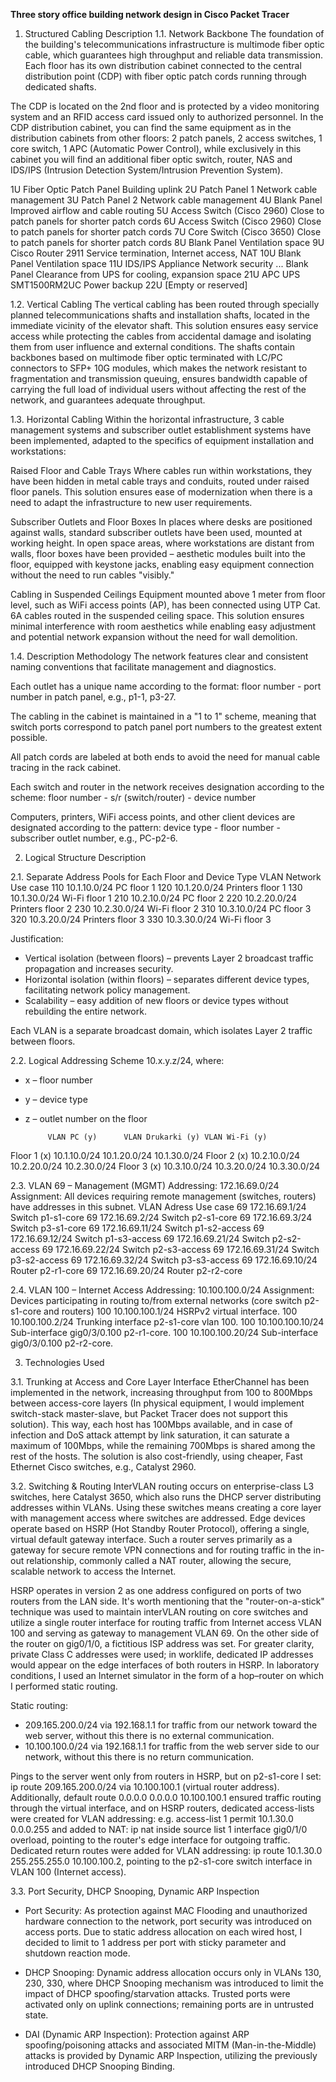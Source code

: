 <b>Three story office building network design in Cisco Packet Tracer</b>


1. Structured Cabling Description
1.1. Network Backbone
  The foundation of the building's telecommunications infrastructure is multimode fiber optic cable, which guarantees high throughput and reliable data transmission. Each floor has its own     distribution cabinet connected to the central distribution point (CDP) with fiber optic patch cords running through dedicated shafts.

  The CDP is located on the 2nd floor and is protected by a video monitoring system and an RFID access card issued only to authorized personnel. In the CDP distribution cabinet, you can find   the same equipment as in the distribution cabinets from other floors: 2 patch panels, 2 access switches, 1 core switch, 1 APC (Automatic Power Control), while exclusively in this cabinet     you will find an additional fiber optic switch, router, NAS and IDS/IPS (Intrusion Detection System/Intrusion Prevention System).

  1U   Fiber Optic Patch Panel     Building uplink
  2U   Patch Panel 1              Network cable management
  3U   Patch Panel 2              Network cable management
  4U   Blank Panel                Improved airflow and cable routing
  5U   Access Switch (Cisco 2960) Close to patch panels for shorter patch cords
  6U   Access Switch (Cisco 2960) Close to patch panels for shorter patch cords
  7U   Core Switch (Cisco 3650)   Close to patch panels for shorter patch cords
  8U   Blank Panel                Ventilation space
  9U   Cisco Router 2911          Service termination, Internet access, NAT
  10U  Blank Panel                Ventilation space
  11U  IDS/IPS Appliance          Network security
  ...  Blank Panel                Clearance from UPS for cooling, expansion space
  21U  APC UPS SMT1500RM2UC       Power backup
  22U                             [Empty or reserved]


1.2. Vertical Cabling
  The vertical cabling has been routed through specially planned telecommunications shafts and installation shafts, located in the immediate vicinity of the elevator shaft. This solution       ensures easy service access while protecting the cables from accidental damage and isolating them from user influence and external conditions. The shafts contain backbones based on           multimode fiber optic terminated with LC/PC connectors to SFP+ 10G modules, which makes the network resistant to fragmentation and transmission queuing, ensures bandwidth capable of          carrying the full load of individual users without affecting the rest of the network, and guarantees adequate throughput.

1.3. Horizontal Cabling
  Within the horizontal infrastructure, 3 cable management systems and subscriber outlet establishment systems have been implemented, adapted to the specifics of equipment installation and     workstations:

  Raised Floor and Cable Trays
  Where cables run within workstations, they have been hidden in metal cable trays and conduits, routed under raised floor panels. This solution ensures ease of modernization when there is a   need to adapt the infrastructure to new user requirements.

  Subscriber Outlets and Floor Boxes
  In places where desks are positioned against walls, standard subscriber outlets have been used, mounted at working height. In open space areas, where workstations are distant from walls,     floor boxes have been provided – aesthetic modules built into the floor, equipped with keystone jacks, enabling easy equipment connection without the need to run cables "visibly."

  Cabling in Suspended Ceilings
  Equipment mounted above 1 meter from floor level, such as WiFi access points (AP), has been connected using UTP Cat. 6A cables routed in the suspended ceiling space. This solution ensures    minimal interference with room aesthetics while enabling easy adjustment and potential network expansion without the need for wall demolition.

1.4. Description Methodology
  The network features clear and consistent naming conventions that facilitate management and diagnostics.

  Each outlet has a unique name according to the format:
  floor number - port number in patch panel, e.g., p1-1, p3-27.

  The cabling in the cabinet is maintained in a "1 to 1" scheme, meaning that switch ports correspond to patch panel port numbers to the greatest extent possible.

  All patch cords are labeled at both ends to avoid the need for manual cable tracing in the rack cabinet.

  Each switch and router in the network receives designation according to the scheme:
  floor number - s/r (switch/router) - device number

  Computers, printers, WiFi access points, and other client devices are designated according to the pattern:
  device type - floor number - subscriber outlet number, e.g., PC-p2-6.


2. Logical Structure Description

2.1. Separate Address Pools for Each Floor and Device Type
  VLAN   Network     Use case
  110	10.1.10.0/24	PC floor 1
  120	10.1.20.0/24	Printers floor 1
  130	10.1.30.0/24	Wi-Fi floor 1
  210	10.2.10.0/24	PC floor 2
  220	10.2.20.0/24	Printers floor 2
  230	10.2.30.0/24	Wi-Fi floor 2
  310	10.3.10.0/24	PC floor 3
  320	10.3.20.0/24	Printers floor 3
  330	10.3.30.0/24	Wi-Fi floor 3 
  
  Justification:
  - Vertical isolation (between floors) – prevents Layer 2 broadcast traffic propagation and increases security.
  - Horizontal isolation (within floors) – separates different device types, facilitating network policy management.
  - Scalability – easy addition of new floors or device types without rebuilding the entire network.

  Each VLAN is a separate broadcast domain, which isolates Layer 2 traffic between floors.

2.2. Logical Addressing Scheme
	10.x.y.z/24, where:
  - x – floor number
  - y – device type
  - z – outlet number on the floor
    
             VLAN PC (y)	  VLAN Drukarki (y)	VLAN Wi-Fi (y)
  Floor 1 (x)	10.1.10.0/24	10.1.20.0/24	10.1.30.0/24
  Floor 2 (x)	10.2.10.0/24	10.2.20.0/24	10.2.30.0/24
  Floor 3 (x)	10.3.10.0/24	10.3.20.0/24	10.3.30.0/24
  
    
2.3. VLAN 69 – Management (MGMT)
  Addressing: 172.16.69.0/24
  Assignment: All devices requiring remote management (switches, routers) have addresses in this subnet.
  VLAN	  Adress      Use case
  69	172.16.69.1/24	Switch p1-s1-core
  69	172.16.69.2/24	Switch p2-s1-core
  69	172.16.69.3/24	Switch p3-s1-core
  69	172.16.69.11/24	Switch p1-s2-access
  69	172.16.69.12/24	Switch p1-s3-access
  69	172.16.69.21/24	Switch p2-s2-access
  69	172.16.69.22/24	Switch p2-s3-access
  69	172.16.69.31/24	Switch p3-s2-access
  69	172.16.69.32/24	Switch p3-s3-access
  69	172.16.69.10/24	Router p2-r1-core
  69	172.16.69.20/24	Router p2-r2-core
  
2.4. VLAN 100 – Internet Access
  Addressing: 10.100.100.0/24
  Assignment: Devices participating in routing to/from external networks (core switch p2-s1-core and routers)
  100	10.100.100.1/24  HSRPv2 virtual interface.
  100	10.100.100.2/24	 Trunking interface p2-s1-core vlan 100.
  100	10.100.100.10/24 Sub-interface gig0/3/0.100 p2-r1-core.
  100	10.100.100.20/24 Sub-interface gig0/3/0.100 p2-r2-core.
  
3. Technologies Used
   
3.1. Trunking at Access and Core Layer Interface
  EtherChannel has been implemented in the network, increasing throughput from 100 to 800Mbps between access-core layers (In physical equipment, I would implement switch-stack master-slave,    but Packet Tracer does not support this solution). This way, each host has 100Mbps available, and in case of infection and DoS attack attempt by link saturation, it can saturate a maximum    of 100Mbps, while the remaining 700Mbps is shared among the rest of the hosts. The solution is also cost-friendly, using cheaper, Fast Ethernet Cisco switches, e.g., Catalyst 2960.
  
 3.2. Switching & Routing
  InterVLAN routing occurs on enterprise-class L3 switches, here Catalyst 3650, which also runs the DHCP server distributing addresses within VLANs. Using these switches means creating a       core layer with management access where switches are addressed. Edge devices operate based on HSRP (Hot Standby Router Protocol), offering a single, virtual default gateway interface.        Such a router serves primarily as a gateway for secure remote VPN connections and for routing traffic in the in-out relationship, commonly called a NAT router, allowing the secure,           scalable network to access the Internet.
  
  HSRP operates in version 2 as one address configured on ports of two routers from the LAN side. It's worth mentioning that the "router-on-a-stick" technique was used to maintain interVLAN    routing on core switches and utilize a single router interface for routing traffic from Internet access VLAN 100 and serving as gateway to management VLAN 69. On the other side of the        router on gig0/1/0, a fictitious ISP address was set. For greater clarity, private Class C addresses were used; in worklife, dedicated IP addresses would appear on the edge                   interfaces of both routers in HSRP. In laboratory conditions, I used an Internet simulator in the form of a hop–router on which I performed static routing.
  
  Static routing:
  - 209.165.200.0/24 via 192.168.1.1 for traffic from our network toward the web server, without this there is no external communication.
  - 10.100.100.0/24 via 192.168.1.1 for traffic from the web server side to our network, without this there is no return communication.
  
  Pings to the server went only from routers in HSRP, but on p2-s1-core I set:
  ip route 209.165.200.0/24 via 10.100.100.1 (virtual router address).
  Additionally, default route 0.0.0.0 0.0.0.0 10.100.100.1 ensured traffic routing through the virtual interface, and on HSRP routers, dedicated access-lists were created for VLAN addressing:
  e.g. access-list 1 permit 10.1.30.0 0.0.0.255 and added to NAT:
  ip nat inside source list 1 interface gig0/1/0 overload, pointing to the router's edge interface for outgoing traffic. Dedicated return routes were added for VLAN addressing:
  ip route 10.1.30.0 255.255.255.0 10.100.100.2, pointing to the p2-s1-core switch interface in VLAN 100 (Internet access).

3.3. Port Security, DHCP Snooping, Dynamic ARP Inspection
  - Port Security:
  As protection against MAC Flooding and unauthorized hardware connection to the network, port security was introduced on access ports. Due to static address allocation on each wired host,     I decided to limit to 1 address per port with sticky parameter and shutdown reaction mode.
  
  - DHCP Snooping:
  Dynamic address allocation occurs only in VLANs 130, 230, 330, where DHCP Snooping mechanism was introduced to limit the impact of DHCP spoofing/starvation attacks. Trusted ports were       activated only on uplink connections; remaining ports are in untrusted state.
  
  - DAI (Dynamic ARP Inspection):
  Protection against ARP spoofing/poisoning attacks and associated MITM (Man-in-the-Middle) attacks is provided by Dynamic ARP Inspection, utilizing the previously introduced DHCP Snooping     Binding.
  
  

